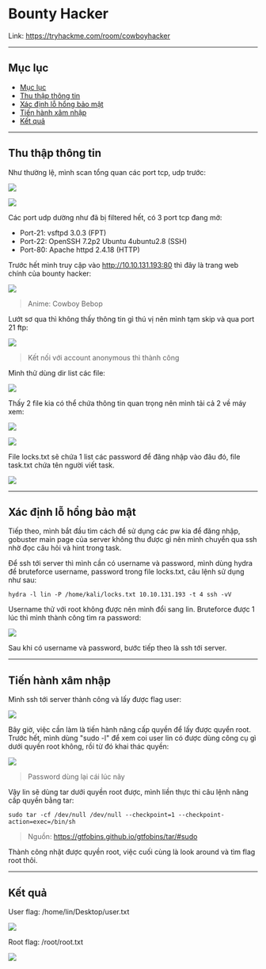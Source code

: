 Bounty Hacker
===

Link: https://tryhackme.com/room/cowboyhacker

---
## Mục lục <a name="menu"></a>

* [Mục lục](#menu)
* [Thu thập thông tin](#info)
* [Xác định lỗ hổng bảo mật](#vuln)
* [Tiến hành xâm nhập](#exploit)
* [Kết quả](#result)

---
## Thu thập thông tin <a name="info"></a>

Như thường lệ, mình scan tổng quan các port tcp, udp trước:

![](https://i.imgur.com/Qq1v5TI.png)

![](https://i.imgur.com/vcjw507.png)

Các port udp dường như đã bị filtered hết, có 3 port tcp đang mở:

* Port-21: vsftpd 3.0.3 (FPT)
* Port-22: OpenSSH 7.2p2 Ubuntu 4ubuntu2.8 (SSH)
* Port-80: Apache httpd 2.4.18 (HTTP)

Trước hết mình truy cập vào http://10.10.131.193:80 thì đây là trang web chính của bounty hacker:

![](https://i.imgur.com/w4VPVJB.jpg)

> Anime: Cowboy Bebop

Lướt sơ qua thì không thấy thông tin gì thú vị nên mình tạm skip và qua port 21 ftp:

![](https://i.imgur.com/aonUHbw.png)

> Kết nối với account anonymous thì thành công

Mình thử dùng dir list các file:

![](https://i.imgur.com/hXs7LtZ.png)

Thấy 2 file kia có thể chứa thông tin quan trọng nên mình tải cả 2 về máy xem:

![](https://i.imgur.com/KrIsZm5.png)

![](https://i.imgur.com/99em7ha.png)

File locks.txt sẽ chứa 1 list các password để đăng nhập vào đâu đó, file task.txt chứa tên người viết task.

![](https://i.imgur.com/MMdUqJH.png)

---
## Xác định lỗ hổng bảo mật <a name="vuln"></a>

Tiếp theo, mình bắt đầu tìm cách để sử dụng các pw kia để đăng nhập, gobuster main page của server không thu được gì nên mình chuyển qua ssh nhờ đọc câu hỏi và hint trong task. 

Để ssh tới server thì mình cần có username và password, mình dùng hydra để bruteforce username, password trong file locks.txt, câu lệnh sử dụng như sau:

```
hydra -l lin -P /home/kali/locks.txt 10.10.131.193 -t 4 ssh -vV
```

Username thử với root không được nên mình đổi sang lin. Bruteforce được 1 lúc thì mình thành công tìm ra password:

![](https://i.imgur.com/ZA7v4ep.png)

Sau khi có username và password, bước tiếp theo là ssh tới server.

---
## Tiến hành xâm nhập <a name="exploit"></a>

Mình ssh tới server thành công và lấy được flag user:

![](https://i.imgur.com/o3vmsDe.png)

Bây giờ, việc cần làm là tiến hành nâng cấp quyền để lấy được quyển root. Trước hết, mình dùng "sudo -l" để xem coi user lin có được dùng công cụ gì dưới quyền root không, rồi từ đó khai thác quyền:

![](https://i.imgur.com/xaW7uak.png)

> Password dùng lại cái lúc nãy

Vậy lin sẽ dùng tar dưới quyền root được, mình liền thực thi câu lệnh nâng cấp quyền bằng tar:

```
sudo tar -cf /dev/null /dev/null --checkpoint=1 --checkpoint-action=exec=/bin/sh
```
> Nguồn: https://gtfobins.github.io/gtfobins/tar/#sudo

Thành công nhặt được quyền root, việc cuối cùng là look around và tìm flag root thôi.

---
## Kết quả <a name="result"></a>

User flag: /home/lin/Desktop/user.txt

![](https://i.imgur.com/pQFRoRn.png)

Root flag: /root/root.txt

![](https://i.imgur.com/ljZxJgH.png)

